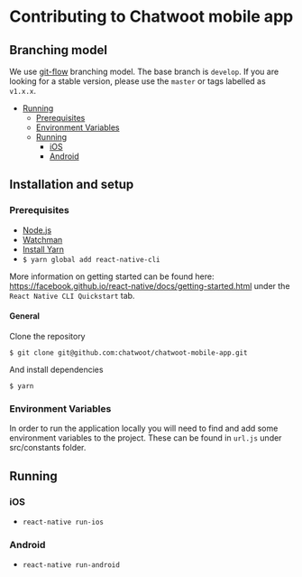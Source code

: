 # Contributing to Chatwoot mobile app

## Branching model

We use [git-flow](https://nvie.com/posts/a-successful-git-branching-model/) branching model. The base branch is `develop`.
If you are looking for a stable version, please use the `master` or tags labelled as `v1.x.x`.

- [Running](#running)
  - [Prerequisites](#prerequisites)
  - [Environment Variables](#environment-variables)
  - [Running](#running-1)
    - [iOS](#ios)
    - [Android](#android)

## Installation and setup

### Prerequisites

- [Node.js](https://nodejs.org/en/download/)
- [Watchman](https://facebook.github.io/watchman/docs/install.html)
- [Install Yarn](https://yarnpkg.com/en/docs/install)
- `$ yarn global add react-native-cli`

More information on getting started can be found here: https://facebook.github.io/react-native/docs/getting-started.html under the `React Native CLI Quickstart` tab.

#### General

Clone the repository

`$ git clone git@github.com:chatwoot/chatwoot-mobile-app.git`

And install dependencies

`$ yarn`

### Environment Variables

In order to run the application locally you will need to find and add some environment variables to the project. These can be found in `url.js` under src/constants folder.

## Running

### iOS

- `react-native run-ios`

### Android

- `react-native run-android`
